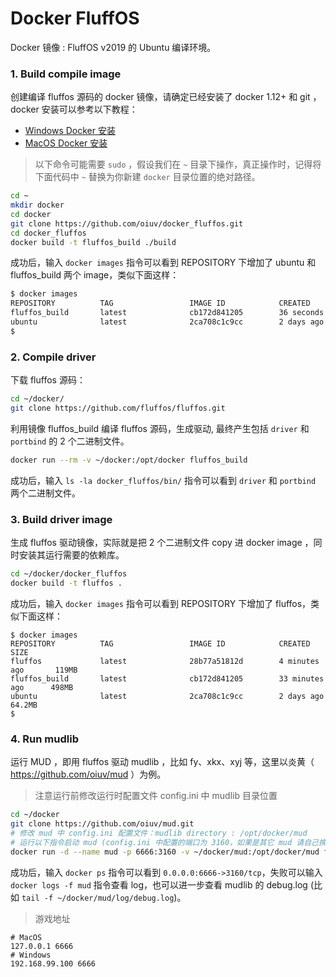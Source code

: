 # Docker FluffOS

Docker 镜像 : FluffOS v2019 的 Ubuntu 编译环境。

### 1. Build compile image

创建编译 fluffos 源码的 docker 镜像，请确定已经安装了 docker 1.12+ 和 git ，docker 安装可以参考以下教程：

* [Windows Docker 安装](https://www.runoob.com/docker/windows-docker-install.html)
* [MacOS Docker 安装](https://www.runoob.com/docker/macos-docker-install.html)

> 以下命令可能需要 `sudo` ，假设我们在 `~` 目录下操作，真正操作时，记得将下面代码中 `~` 替换为你新建 `docker` 目录位置的绝对路径。

```bash
cd ~
mkdir docker
cd docker
git clone https://github.com/oiuv/docker_fluffos.git
cd docker_fluffos
docker build -t fluffos_build ./build
```

成功后，输入 `docker images` 指令可以看到 REPOSITORY 下增加了 ubuntu 和 fluffos_build 两个 image，类似下面这样：

```bash
$ docker images
REPOSITORY          TAG                 IMAGE ID            CREATED             SIZE
fluffos_build       latest              cb172d841205        36 seconds ago      498MB
ubuntu              latest              2ca708c1c9cc        2 days ago          64.2MB
$
```

### 2. Compile driver

下载 fluffos 源码：

```bash
cd ~/docker/
git clone https://github.com/fluffos/fluffos.git
```

利用镜像 fluffos_build 编译 fluffos 源码，生成驱动, 最终产生包括 `driver` 和 `portbind` 的 2 个二进制文件。

```bash
docker run --rm -v ~/docker:/opt/docker fluffos_build
```

成功后，输入 `ls -la docker_fluffos/bin/` 指令可以看到 `driver` 和 `portbind` 两个二进制文件。

### 3. Build driver image

生成 fluffos 驱动镜像，实际就是把 2 个二进制文件 copy 进 docker image ，同时安装其运行需要的依赖库。

```bash
cd ~/docker/docker_fluffos
docker build -t fluffos .
```

成功后，输入 `docker images` 指令可以看到 REPOSITORY 下增加了 fluffos，类似下面这样：

```
$ docker images
REPOSITORY          TAG                 IMAGE ID            CREATED             SIZE
fluffos             latest              28b77a51812d        4 minutes ago       119MB
fluffos_build       latest              cb172d841205        33 minutes ago      498MB
ubuntu              latest              2ca708c1c9cc        2 days ago          64.2MB
$
```

### 4. Run mudlib

运行 MUD ，即用 fluffos 驱动 mudlib ，比如 fy、xkx、xyj 等，这里以炎黄（ https://github.com/oiuv/mud ）为例。

> 注意运行前修改运行时配置文件 config.ini 中 mudlib 目录位置

```bash
cd ~/docker
git clone https://github.com/oiuv/mud.git
# 修改 mud 中 config.ini 配置文件：mudlib directory : /opt/docker/mud
# 运行以下指令启动 mud (config.ini 中配置的端口为 3160，如果是其它 mud 请自己换成对应端口)
docker run -d --name mud -p 6666:3160 -v ~/docker/mud:/opt/docker/mud fluffos /opt/docker/mud/config.ini
```
成功后，输入 `docker ps` 指令可以看到 `0.0.0.0:6666->3160/tcp`，失败可以输入 `docker logs -f mud` 指令查看 log，也可以进一步查看 mudlib 的 debug.log (比如 `tail -f ~/docker/mud/log/debug.log`)。

> 游戏地址

    # MacOS
    127.0.0.1 6666
    # Windows
    192.168.99.100 6666
